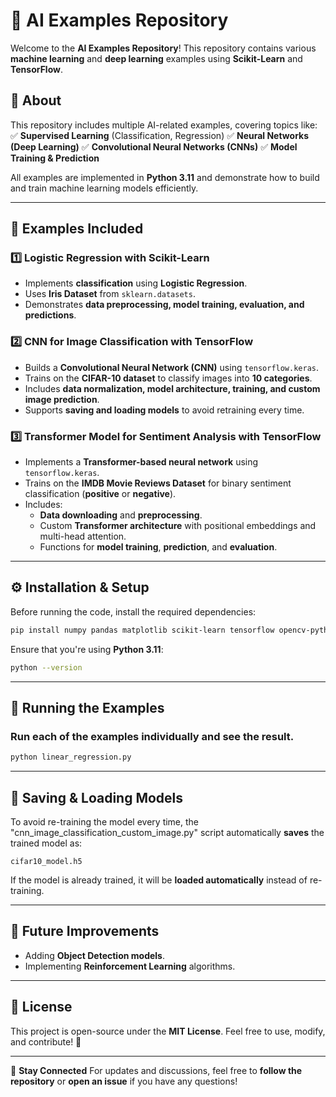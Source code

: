 # 🚀 AI Examples Repository

Welcome to the **AI Examples Repository**! This repository contains various **machine learning** and **deep learning** examples using **Scikit-Learn** and **TensorFlow**.

## 📌 About
This repository includes multiple AI-related examples, covering topics like:
✅ **Supervised Learning** (Classification, Regression)
✅ **Neural Networks (Deep Learning)**
✅ **Convolutional Neural Networks (CNNs)**
✅ **Model Training & Prediction**

All examples are implemented in **Python 3.11** and demonstrate how to build and train machine learning models efficiently.

---

## 📂 Examples Included
### 1️⃣ **Logistic Regression with Scikit-Learn**
- Implements **classification** using **Logistic Regression**.
- Uses **Iris Dataset** from `sklearn.datasets`.
- Demonstrates **data preprocessing, model training, evaluation, and predictions**.

### 2️⃣ **CNN for Image Classification with TensorFlow**
- Builds a **Convolutional Neural Network (CNN)** using `tensorflow.keras`.
- Trains on the **CIFAR-10 dataset** to classify images into **10 categories**.
- Includes **data normalization, model architecture, training, and custom image prediction**.
- Supports **saving and loading models** to avoid retraining every time.

### 3️⃣ **Transformer Model for Sentiment Analysis with TensorFlow**
- Implements a **Transformer-based neural network** using `tensorflow.keras`.
- Trains on the **IMDB Movie Reviews Dataset** for binary sentiment classification (**positive** or **negative**).
- Includes:
  - **Data downloading** and **preprocessing**.
  - Custom **Transformer architecture** with positional embeddings and multi-head attention.
  - Functions for **model training**, **prediction**, and **evaluation**.
---

## ⚙️ Installation & Setup
Before running the code, install the required dependencies:

```sh
pip install numpy pandas matplotlib scikit-learn tensorflow opencv-python pillow
```

Ensure that you're using **Python 3.11**:

```sh
python --version
```

---

## 🚀 Running the Examples
### **Run each of the examples individually and see the result.**
```sh
python linear_regression.py
```

---

## 📌 Saving & Loading Models
To avoid re-training the model every time, the "cnn_image_classification_custom_image.py" script automatically **saves** the trained model as:
```
cifar10_model.h5
```
If the model is already trained, it will be **loaded automatically** instead of re-training.

---

## 🎯 Future Improvements
- Adding **Object Detection models**.
- Implementing **Reinforcement Learning** algorithms.

---

## 📝 License
This project is open-source under the **MIT License**. Feel free to use, modify, and contribute! 🚀

---

🔗 **Stay Connected**
For updates and discussions, feel free to **follow the repository** or **open an issue** if you have any questions!
